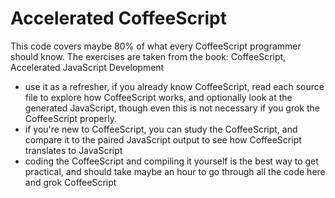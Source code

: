 # Accelerated CoffeeScript

This code covers maybe 80% of what every CoffeeScript programmer should know. The exercises are taken from the book: CoffeeScript, Accelerated JavaScript Development

* use it as a refresher, if you already know CoffeeScript, read each source file to explore how CoffeeScript works, and optionally look at the generated JavaScript, though even this is not necessary if you grok the CoffeeScript properly.
* if you're new to CoffeeScript, you can study the CoffeeScript, and compare it to the paired JavaScript output to see how CoffeeScript translates to JavaScript
* coding the CoffeeScript and compiling it yourself is the best way to get practical, and should take maybe an hour to go through all the code here and grok CoffeeScript
